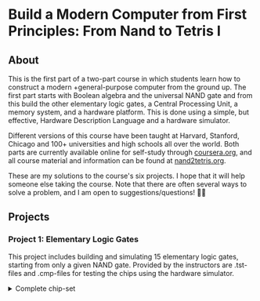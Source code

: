 # Build a Modern Computer from First Principles: From Nand to Tetris I

## About
This is the first part of a two-part course in which students learn how to construct a modern +general-purpose computer from the ground up. The first part starts with Boolean algebra and the universal NAND gate and from this build the other elementary logic gates, a Central Processing Unit, a memory system, and a hardware platform. This is done using a simple, but effective, Hardware Description Language and a hardware simulator.

Different versions of this course have been taught at Harvard, Stanford, Chicago and 100+ universities and high schools all over the world. Both parts are currently available online for self-study through [coursera.org](https://www.coursera.org/learn/build-a-computer), and all course material and information can be found at [nand2tetris.org](https://www.nand2tetris.org/).

These are my solutions to the course's six projects. I hope that it will help someone else taking the course. Note that there are often several ways to solve a problem, and I am open to suggestions/questions! 👩‍💻

## Projects

### Project 1: Elementary Logic Gates
This project includes building and simulating 15 elementary logic gates, starting from only a given NAND gate. Provided by the instructors
are .tst-files and .cmp-files for testing the chips using the hardware simulator.
<details>
  <summary>Complete chip-set</summary>
  
- Not
- And
- Or
- Xor
- Mux
- DMux
- Not16
- And16
- Or16
- Mux16
- Or8Way
- Mux4Way16
- Mux8Way16
- DMux4Way
- DMux8Way
</details>
